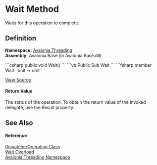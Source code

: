 # Wait Method


Waits for this operation to complete.



## Definition
**Namespace:** <a href="N_Avalonia_Threading">Avalonia.Threading</a>  
**Assembly:** Avalonia.Base (in Avalonia.Base.dll)

<Tabs groupId="api-code-preview">
<TabItem value="csharp" label="C#">
```csharp
public void Wait()
```
</TabItem>
<TabItem value="vb" label="VB">
```vb
Public Sub Wait
```
</TabItem>
<TabItem value="fsharp" label="F#">
```fsharp
member Wait : unit -> unit 
```
</TabItem>
</Tabs>



<a href="https://github.com/AvaloniaUI/Avalonia/tree/master/src/Avalonia.Base/Threading/DispatcherOperation.cs#L123" title="View the source code">View Source</a>



#### Return Value
The status of the operation. To obtain the return value of the invoked delegate, use the Result property.

## See Also


#### Reference
<a href="T_Avalonia_Threading_DispatcherOperation">DispatcherOperation Class</a>  
<a href="Overload_Avalonia_Threading_DispatcherOperation_Wait">Wait Overload</a>  
<a href="N_Avalonia_Threading">Avalonia.Threading Namespace</a>  

